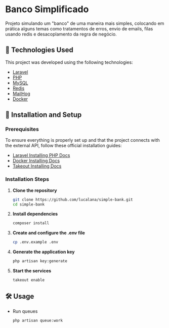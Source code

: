 # Banco Simplificado

Projeto simulando um "banco" de uma maneira mais simples, colocando em prática alguns temas como tratamentos de erros,
envio de emails, filas usando redis e desacoplamento da regra de negócio.

## 📌 Technologies Used

This project was developed using the following technologies:

-   [Laravel](https://laravel.com/)
-   [PHP](https://www.php.net/)
-   [MySQL](https://www.mysql.com/)
-   [Redis](https://redis.io/)
-   [MailHog](https://github.com/mailhog/MailHog)
-   [Docker](https://www.docker.com/)

## 🚀 Installation and Setup

### Prerequisites

To ensure everything is properly set up and that the project connects with the external API, follow these official installation guides:

-   [Laravel Installing PHP Docs](https://laravel.com/docs/12.x/installation#installing-php)
-   [Docker Installing Docs](https://docs.docker.com/engine/install/)
-   [Takeout Installing Docs](https://github.com/tighten/takeout)

### Installation Steps

1. **Clone the repository**

    ```sh
    git clone https://github.com/lucalana/simple-bank.git
    cd simple-bank
    ```

2. **Install dependencies**

    ```sh
    composer install
    ```

3. **Create and configure the .env file**

    ```sh
    cp .env.example .env
    ```

4. **Generate the application key**

    ```sh
    php artisan key:generate
    ```

5. **Start the services**
    ```sh
    takeout enable
    ```

## 🛠 Usage

-   Run queues
    ```sh
    php artisan queue:work
    ```
